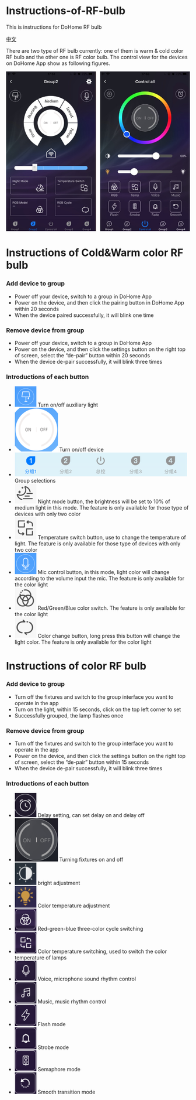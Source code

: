 # Instructions-of-RF-bulb
This is instructions for DoHome RF bulb

[中文](https://github.com/SmartArduino/Instructions-of-RF-bulb-/tree/master/cn)


There are two type of RF bulb currently: one of them is warm & cold color RF bulb and the other one is RF color bulb. The control view for the devices on DoHome App show as following figures.

![image](https://github.com/SmartArduino/Instructions-of-RF-bulb-/raw/master/combine.png)

# Instructions of Cold&Warm color RF bulb

### Add device to group

* Power off your device, switch to a group in DoHome App
* Power on the device, and then click the pairing button in DoHome App within 20 seconds
* When the device paired successfully, it will blink one time

### Remove device from group

* Power off your device, switch to a group in DoHome App
* Power on the device, and then click the settings button on the right top of screen, select the “de-pair” button within 20 seconds
* When the device de-pair successfully, it will blink three times

### Introductions of each button

* ![image](https://github.com/SmartArduino/Instructions-of-RF-bulb-/raw/master/image1.png) Turn on/off auxiliary light
* ![image](https://github.com/SmartArduino/Instructions-of-RF-bulb-/raw/master/image2.png) Turn on/off device
* ![image](https://github.com/SmartArduino/Instructions-of-RF-bulb-/raw/master/image3.png) Group selections
* ![image](https://github.com/SmartArduino/Instructions-of-RF-bulb-/raw/master/image4.png) Night mode button, the brightness will be set to 10% of medium light in this mode. The feature is only available for those type of devices with only two color
* ![image](https://github.com/SmartArduino/Instructions-of-RF-bulb-/raw/master/image5.png) Temperature switch button, use to change the temperature of light. The feature is only available for those type of devices with only two color
* ![image](https://github.com/SmartArduino/Instructions-of-RF-bulb-/raw/master/image6.png) Mic control button, in this mode, light color will change according to the volume input the mic. The feature is only available for the color light
* ![image](https://github.com/SmartArduino/Instructions-of-RF-bulb-/raw/master/image7.png) Red/Green/Blue color switch. The feature is only available for the color light
* ![image](https://github.com/SmartArduino/Instructions-of-RF-bulb-/raw/master/image8.png) Color change button, long press this button will change the light color. The feature is only available for the color light

# Instructions of color RF bulb

### Add device to group

* Turn off the fixtures and switch to the group interface you want to operate in the app
* Turn on the light, within 15 seconds, click on the top left corner to set
* Successfully grouped, the lamp flashes once

### Remove device from group

* Turn off the fixtures and switch to the group interface you want to operate in the app
* Power on the device, and then click the settings button on the right top of screen, select the “de-pair” button within 15 seconds
* When the device de-pair successfully, it will blink three times

### Introductions of each button

* ![image](https://github.com/SmartArduino/Instructions-of-RF-bulb-/raw/master/image9.png) Delay setting, can set delay on and delay off
* ![image](https://github.com/SmartArduino/Instructions-of-RF-bulb-/raw/master/image10.png) Turning fixtures on and off
* ![image](https://github.com/SmartArduino/Instructions-of-RF-bulb-/raw/master/image11.png) bright adjustment
* ![image](https://github.com/SmartArduino/Instructions-of-RF-bulb-/raw/master/image12.png) Color temperature adjustment
* ![image](https://github.com/SmartArduino/Instructions-of-RF-bulb-/raw/master/image13.png) Red-green-blue three-color cycle switching
* ![image](https://github.com/SmartArduino/Instructions-of-RF-bulb-/raw/master/image14.png) Color temperature switching, used to switch the color temperature of lamps
* ![image](https://github.com/SmartArduino/Instructions-of-RF-bulb-/raw/master/image15.png) Voice, microphone sound rhythm control
* ![image](https://github.com/SmartArduino/Instructions-of-RF-bulb-/raw/master/image16.png) Music, music rhythm control
* ![image](https://github.com/SmartArduino/Instructions-of-RF-bulb-/raw/master/image17.png) Flash mode
* ![image](https://github.com/SmartArduino/Instructions-of-RF-bulb-/raw/master/image18.png) Strobe mode
* ![image](https://github.com/SmartArduino/Instructions-of-RF-bulb-/raw/master/image19.png) Semaphore mode
* ![image](https://github.com/SmartArduino/Instructions-of-RF-bulb-/raw/master/image20.png) Smooth transition mode
